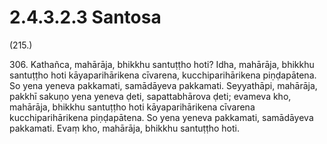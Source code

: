 

# 2.4.3.2.3 Santosa






(215.)

306\. Kathañca, mahārāja, bhikkhu santuṭṭho hoti? Idha, mahārāja, bhikkhu santuṭṭho hoti kāyaparihārikena cīvarena, kucchiparihārikena piṇḍapātena. So yena yeneva pakkamati, samādāyeva pakkamati. Seyyathāpi, mahārāja, pakkhī sakuṇo yena yeneva ḍeti, sapattabhārova ḍeti; evameva kho, mahārāja, bhikkhu santuṭṭho hoti kāyaparihārikena cīvarena kucchiparihārikena piṇḍapātena. So yena yeneva pakkamati, samādāyeva pakkamati. Evaṃ kho, mahārāja, bhikkhu santuṭṭho hoti.



